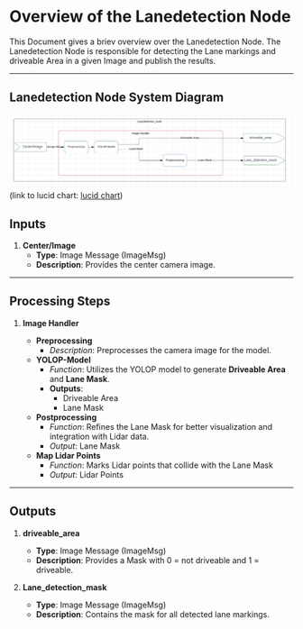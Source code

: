 # Overview of the Lanedetection Node

This Document gives a briev overview over the Lanedetection Node.
The Lanedetection Node is responsible for detecting the Lane markings and driveable Area in a given Image and publish the results.

---

## Lanedetection Node System Diagram

![Lanedetection Node System Diagram](../assets/perception/Overview_lanedetection_node.jpg)
(link to lucid chart: [lucid chart](https://lucid.app/lucidchart/34e9aa95-5fb3-4d83-b53f-6d6a3f4748c2/edit?viewport_loc=5190%2C-3952%2C1690%2C703%2C0_0&invitationId=inv_83e27eed-e730-4607-836b-0e863cd2b511))

## Inputs

1. **Center/Image**  
   - **Type**: Image Message (ImageMsg)  
   - **Description**: Provides the center camera image.  

---

## **Processing Steps**

 1. **Image Handler**

    - **Preprocessing**  
        - *Description*: Preprocesses the camera image for the model.  
    - **YOLOP-Model**  
        - *Function*: Utilizes the YOLOP model to generate **Driveable Area** and **Lane Mask**.  
        - **Outputs**:  
            - Driveable Area  
            - Lane Mask
    - **Postprocessing**
        - *Function*: Refines the Lane Mask for better visualization and integration with Lidar data.
        - *Output*: Lane Mask
    - **Map Lidar Points**
        - *Function*: Marks Lidar points that collide with the Lane Mask
        - *Output*: Lidar Points

---

## Outputs

1. **driveable_area**  
   - **Type**: Image Message (ImageMsg)  
   - **Description**: Provides a Mask with 0 = not driveable and 1 = driveable.  

2. **Lane_detection_mask**  
   - **Type**: Image Message (ImageMsg)
   - **Description**: Contains the mask for all detected lane markings.
